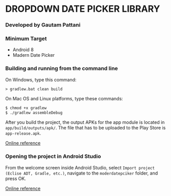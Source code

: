 # DROPDOWN DATE PICKER LIBRARY #

### Developed by Gautam Pattani   ###
### Minimum Target ###
* Android 8
* Madern Date Picker

### Building and running from the command line ###
On Windows, type this command:
```
> gradlew.bat clean build
```

On Mac OS and Linux platforms, type these commands:
```bash
$ chmod +x gradlew
$ ./gradlew assembleDebug
```

After you build the project, the output APKs for the app module is located in ```app/build/outputs/apk/```. The file that has to be uploaded to the Play Store is ```app-release.apk```.

[Online reference](http://developer.android.com/tools/building/building-cmdline.html)

### Opening the project in Android Studio ###
From the welcome screen inside Android Studio, select ```Import project (Eclise ADT, Gradle, etc.)```, navigate to the ```moderdatepciker``` folder, and press OK.

[Online reference](http://developer.android.com/tools/building/building-studio.html)
